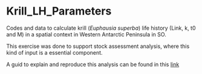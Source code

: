 # Krill_LH_Parameters


Codes and data to calculate krill (_Euphausia superba_) life history (Link, k, t0 and M) in a spatial context in Western Antarctic Peninsula in SO.

This exercise was done to support stock assessment analysis, where this kind of input is a essential component.  

A guid to explain and reproduce this analysis can be found in this [link](https://mauromardones.github.io/Krill_LH_Parameters/)
